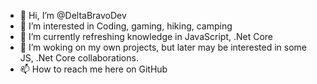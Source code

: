 - 👋 Hi, I’m @DeltaBravoDev
- 👀 I’m interested in Coding, gaming, hiking, camping
- 🌱 I’m currently refreshing knowledge in JavaScript, .Net Core
- 💞️ I’m woking on my own projects, but later may be interested in some JS, .Net Core collaborations.
- 📫 How to reach me here on GitHub

<!---
DeltaBravoDev/DeltaBravoDev is a ✨ special ✨ repository because its `README.md` (this file) appears on your GitHub profile.
You can click the Preview link to take a look at your changes.
--->
